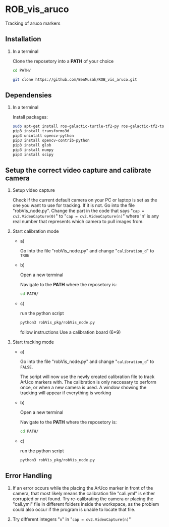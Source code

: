 # ROB_vis_aruco

Tracking of aruco markers

## Installation

1. In a terminal

    Clone the reposetory into a **PATH** of your choice

    ``` bash
    cd PATH/
    ```

    ``` bash
    git clone https://github.com/BenMusak/ROB_vis_aruco.git
    ```

## Dependensies

1. In a terminal

    Install packages:

    ``` bash
    sudo apt-get install ros-galactic-turtle-tf2-py ros-galactic-tf2-tools ros-galactic-tf-transformations
    pip3 install transforms3d
    pip3 unintall opencv-python
    pip3 install opencv-contrib-python
    pip3 install glob
    pip3 install numpy
    pip3 install scipy
    ```

## Setup the correct video capture and calibrate camera

1. Setup video capture

    Check if the current default camera on your PC or laptop is set as the one you want to use for tracking. If it is not. Go into the file "robVis_node.py". Change the part in the code that says "`cap = cv2.VideoCapture(0)`" to "`cap = cv2.VideoCapture(n)`" where 'n' is any real number that represents which camera to pull images from.

2. Start calibration mode

    - a)

        Go into the file "robVis_node.py" and change "`calibration_d`" to `TRUE`

    - b)

        Open a new terminal

        Navigate to the **PATH** where the reposetory is:

        ``` bash
        cd PATH/
        ```

    - c)

        run the python script

        ``` bash
        python3 robVis_pkg/robVis_node.py
        ```

        follow instructions
        Use a calibration board (6*9)

3. Start tracking mode

    - a)

        Go into the file "robVis_node.py" and change "`calibration_d`" to `FALSE`.

        The script will now use the newly created calibration file to track ArUco markers with. The calibration is only neccesary to perform once, or when a new camera is used. A window showing the tracking will appear if everything is working

    - b)

        Open a new terminal

        Navigate to the **PATH** where the reposetory is:

        ``` bash
        cd PATH/
        ```

    - c)

        run the python script

        ``` bash
        python3 robVis_pkg/robVis_node.py
        ```

## Error Handling

1. If an error occurs while the placing the ArUco marker in front of the camera, that most likely means the calibration file "cali.yml" is either corrupted or not found. Try re-calibrating the camera or placing the "cali.yml" file in different folders inside the workspace, as the problem could also occur if the program is unable to locate that file.

2. Try different integers "`n`" in "`cap = cv2.VideoCapture(n)`"
